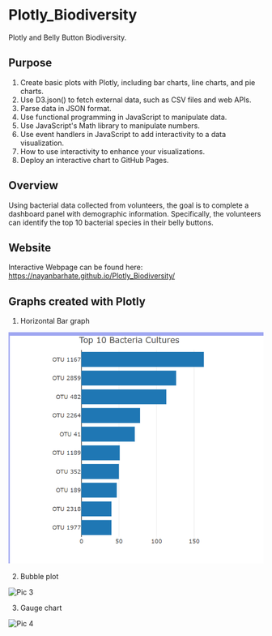 # Plotly_Biodiversity
Plotly and Belly Button Biodiversity.

## Purpose
1. Create basic plots with Plotly, including bar charts, line charts, and pie charts.
2. Use D3.json() to fetch external data, such as CSV files and web APIs.
3. Parse data in JSON format.
4. Use functional programming in JavaScript to manipulate data.
5. Use JavaScript's Math library to manipulate numbers.
6. Use event handlers in JavaScript to add interactivity to a data visualization.
7. How to use interactivity to enhance your visualizations.
8. Deploy an interactive chart to GitHub Pages.

## Overview
Using bacterial data collected from volunteers, the goal is to complete a dashboard panel with demographic information. Specifically, the volunteers can identify the top 10 bacterial species in their belly buttons. 

## Website
Interactive Webpage can be found here: 
https://nayanbarhate.github.io/Plotly_Biodiversity/

## Graphs created with Plotly
1. Horizontal Bar graph

![Pic 2](https://github.com/nayanbarhate/Plotly_Biodiversity/blob/main/images/bar_graph.png)

2. Bubble plot 

![Pic 3](https://github.com/nayanbarhate/Plotly_Biodiversity/blob/main/images/bubble_plot.png)

3. Gauge chart

![Pic 4](https://github.com/nayanbarhate/Plotly_Biodiversity/blob/main/images/gauge.png)


